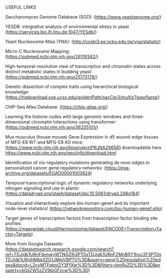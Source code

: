 USEFUL LINKS

Saccharomyces Genome Database (SGD): (https://www.yeastgenome.org/)

YESDB: integrative analysis of environmental stress in yeast (https://services.bio.ifi.lmu.de:1047/YESdb/)

Yeast Nucleosome Atlas (YNA): (http://cosbi3.ee.ncku.edu.tw/yna/statistic)

Micro-C Nucleosome Mapping: (https://pubmed.ncbi.nlm.nih.gov/26119342/)

High-temporal-resolution view of transcription and chromatin states across distinct metabolic states in budding yeast: (https://pubmed.ncbi.nlm.nih.gov/25173176/)

Genetic dissection of complex traits using hierarchical biological knowledge: (https://hgdownload.soe.ucsc.edu/goldenPath/sacCer3/multiz7way/fasta/)

ChIP-Seq Atlas Database: (https://chip-atlas.org/)

Learning the histone codes with large genomic windows and three-dimensional chromatin interactions using transformer: (https://pubmed.ncbi.nlm.nih.gov/36335101/)

Mus musculus (house mouse) Gene Expression in d5 wound-edge tissues of MFG-E8 WT and MFG-E8 KO mice: (https://www.ncbi.nlm.nih.gov/bioproject/PRJNA296581 downloadable here https://www.ncbi.nlm.nih.gov/geo/info/download.html

Identification of cis-regulatory mutations generating de novo edges in personalized cancer gene regulatory networks: (https://ega-archive.org/datasets/EGAD00001003824)

Temporal transcriptional logic of dynamic regulatory networks underlying nitrogen signaling and use in plants: (https://datadryad.org/stash/dataset/doi:10.5061/dryad.248g184)

Visualize and interactively explore bio-human-gene1 and its important node-level statistics! (https://networkrepository.com/bio-human-gene1.php)

Target genes of transcription factors from transcription factor binding site profiles: (https://maayanlab.cloud/Harmonizome/dataset/ENCODE+Transcription+Factor+Targets)

More from Google Datasets: (https://datasetsearch.research.google.com/search?ref=TDJjdk1URnFibmwyWTNGZlh3PT0sTDJjdk1URnFZMnB5Y1hoc2F3PT0sTDJjdk1URnlhMkk0ZG1JMmVBPT0%3D&query=gene%20regulation%20edges&docid=L2cvMTFqbnl2Y3FfXw%3D%3D&filters=bm9uZQ%3D%3D&property=bGljZW5zZV9jbGFzcw%3D%3D)
